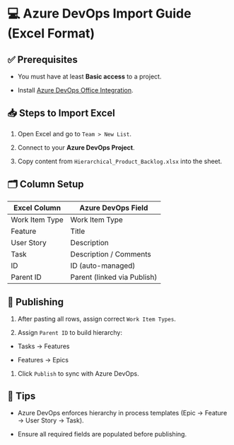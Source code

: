 💻 Azure DevOps Import Guide (Excel Format)
==========================================

✅ Prerequisites
---------------

-   You must have at least **Basic access** to a project.

-   Install [Azure DevOps Office
    Integration](https://learn.microsoft.com/en-us/azure/devops/office/devops-tools).

📥 Steps to Import Excel
-----------------------

1.  Open Excel and go to `Team > New List`.

2.  Connect to your **Azure DevOps Project**.

3.  Copy content from `Hierarchical_Product_Backlog.xlsx` into the sheet.

🗂️ Column Setup
--------------

| Excel Column   | Azure DevOps Field          |
|----------------|-----------------------------|
| Work Item Type | Work Item Type              |
| Feature        | Title                       |
| User Story     | Description                 |
| Task           | Description / Comments      |
| ID             | ID (auto-managed)           |
| Parent ID      | Parent (linked via Publish) |

🚀 Publishing
------------

1.  After pasting all rows, assign correct `Work Item Types`.

2.  Assign `Parent ID` to build hierarchy:

-   Tasks → Features

-   Features → Epics

1.  Click `Publish` to sync with Azure DevOps.

🧠 Tips
------

-   Azure DevOps enforces hierarchy in process templates (Epic → Feature → User
    Story → Task).

-   Ensure all required fields are populated before publishing.
